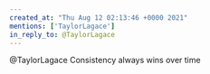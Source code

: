 ```yaml
---
created_at: "Thu Aug 12 02:13:46 +0000 2021"
mentions: ['TaylorLagace']
in_reply_to: @TaylorLagace
---
```


@TaylorLagace Consistency always wins over time